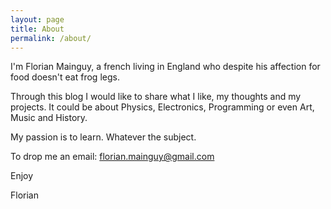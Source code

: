 ```yaml
---
layout: page
title: About
permalink: /about/
---
```

I'm Florian Mainguy, a french living in England who despite his affection for food doesn't eat frog legs. 

Through this blog I would like to share what I like, my thoughts and my projects. It could be about Physics, Electronics, Programming or even Art, Music and History.

My passion is to learn. Whatever the subject.

To drop me an email: florian.mainguy@gmail.com

Enjoy

Florian